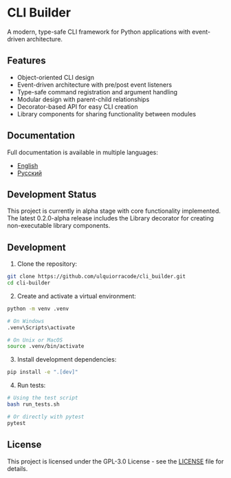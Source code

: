 # CLI Builder

A modern, type-safe CLI framework for Python applications with event-driven architecture.

## Features

- Object-oriented CLI design
- Event-driven architecture with pre/post event listeners
- Type-safe command registration and argument handling
- Modular design with parent-child relationships
- Decorator-based API for easy CLI creation
- Library components for sharing functionality between modules

## Documentation

Full documentation is available in multiple languages:
- [English](docs/en/)
- [Русский](docs/ru/)

## Development Status

This project is currently in alpha stage with core functionality implemented. The latest 0.2.0-alpha release includes the Library decorator for creating non-executable library components.

## Development

1. Clone the repository:
```bash
git clone https://github.com/ulquiorracode/cli_builder.git
cd cli-builder
```

2. Create and activate a virtual environment:
```bash
python -m venv .venv

# On Windows
.venv\Scripts\activate

# On Unix or MacOS
source .venv/bin/activate
```

3. Install development dependencies:
```bash
pip install -e ".[dev]"
```

4. Run tests:
```bash
# Using the test script
bash run_tests.sh

# Or directly with pytest
pytest
```

## License

This project is licensed under the GPL-3.0 License - see the [LICENSE](LICENSE) file for details.

